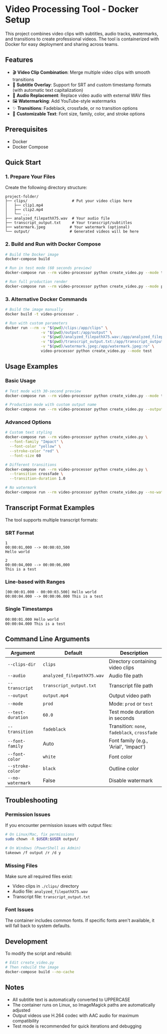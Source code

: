 # Video Processing Tool - Docker Setup

This project combines video clips with subtitles, audio tracks, watermarks, and transitions to create professional videos. The tool is containerized with Docker for easy deployment and sharing across teams.

## Features

- 🎬 **Video Clip Combination**: Merge multiple video clips with smooth transitions
- 📝 **Subtitle Overlay**: Support for SRT and custom timestamp formats (with automatic text capitalization)
- 🎵 **Audio Replacement**: Replace video audio with external WAV files
- 🖼️ **Watermarking**: Add YouTube-style watermarks
- ✨ **Transitions**: Fadeblack, crossfade, or no transition options
- 🎨 **Customizable Text**: Font size, family, color, and stroke options

## Prerequisites

- Docker
- Docker Compose

## Quick Start

### 1. Prepare Your Files

Create the following directory structure:
```
project-folder/
├── clips/                    # Put your video clips here
│   ├── clip1.mp4
│   ├── clip2.mp4
│   └── ...
├── analyzed_filepathX75.wav  # Your audio file
├── transcript_output.txt     # Your transcript/subtitles
├── watermark.jpeg           # Your watermark (optional)
└── output/                  # Generated videos will be here
```

### 2. Build and Run with Docker Compose

```bash
# Build the Docker image
docker-compose build

# Run in test mode (60 seconds preview)
docker-compose run --rm video-processor python create_video.py --mode test

# Run full production render
docker-compose run --rm video-processor python create_video.py --mode prod
```

### 3. Alternative Docker Commands

```bash
# Build the image manually
docker build -t video-processor .

# Run with custom parameters
docker run --rm -v "$(pwd)/clips:/app/clips" \
                -v "$(pwd)/output:/app/output" \
                -v "$(pwd)/analyzed_filepathX75.wav:/app/analyzed_filepathX75.wav:ro" \
                -v "$(pwd)/transcript_output.txt:/app/transcript_output.txt:ro" \
                -v "$(pwd)/watermark.jpeg:/app/watermark.jpeg:ro" \
                video-processor python create_video.py --mode test
```

## Usage Examples

### Basic Usage
```bash
# Test mode with 30-second preview
docker-compose run --rm video-processor python create_video.py --mode test --test-duration 30

# Production mode with custom output name
docker-compose run --rm video-processor python create_video.py --output my_video.mp4
```

### Advanced Options
```bash
# Custom text styling
docker-compose run --rm video-processor python create_video.py \
  --font-family "Impact" \
  --font-color "yellow" \
  --stroke-color "red" \
  --font-size 60

# Different transitions
docker-compose run --rm video-processor python create_video.py \
  --transition crossfade \
  --transition-duration 1.0

# No watermark
docker-compose run --rm video-processor python create_video.py --no-watermark
```

## Transcript Format Examples

The tool supports multiple transcript formats:

### SRT Format
```
1
00:00:01,000 --> 00:00:03,500
Hello world

2
00:00:04,000 --> 00:00:06,000
This is a test
```

### Line-based with Ranges
```
[00:00:01.000 - 00:00:03.500] Hello world
00:00:04.000 --> 00:00:06.000 This is a test
```

### Single Timestamps
```
00:00:01.000 Hello world
00:00:04.000 This is a test
```

## Command Line Arguments

| Argument | Default | Description |
|----------|---------|-------------|
| `--clips-dir` | `clips` | Directory containing video clips |
| `--audio` | `analyzed_filepathX75.wav` | Audio file path |
| `--transcript` | `transcript_output.txt` | Transcript file path |
| `--output` | `output.mp4` | Output video path |
| `--mode` | `prod` | Mode: `prod` or `test` |
| `--test-duration` | `60.0` | Test mode duration in seconds |
| `--transition` | `fadeblack` | Transition: `none`, `fadeblack`, `crossfade` |
| `--font-family` | Auto | Font family (e.g., 'Arial', 'Impact') |
| `--font-color` | `white` | Font color |
| `--stroke-color` | `black` | Outline color |
| `--no-watermark` | False | Disable watermark |

## Troubleshooting

### Permission Issues
If you encounter permission issues with output files:
```bash
# On Linux/Mac, fix permissions
sudo chown -R $USER:$USER output/

# On Windows (PowerShell as Admin)
takeown /f output /r /d y
```

### Missing Files
Make sure all required files exist:
- Video clips in `./clips/` directory
- Audio file: `analyzed_filepathX75.wav`
- Transcript file: `transcript_output.txt`

### Font Issues
The container includes common fonts. If specific fonts aren't available, it will fall back to system defaults.

## Development

To modify the script and rebuild:
```bash
# Edit create_video.py
# Then rebuild the image
docker-compose build --no-cache
```

## Notes

- All subtitle text is automatically converted to UPPERCASE
- The container runs on Linux, so ImageMagick paths are automatically adjusted
- Output videos use H.264 codec with AAC audio for maximum compatibility
- Test mode is recommended for quick iterations and debugging